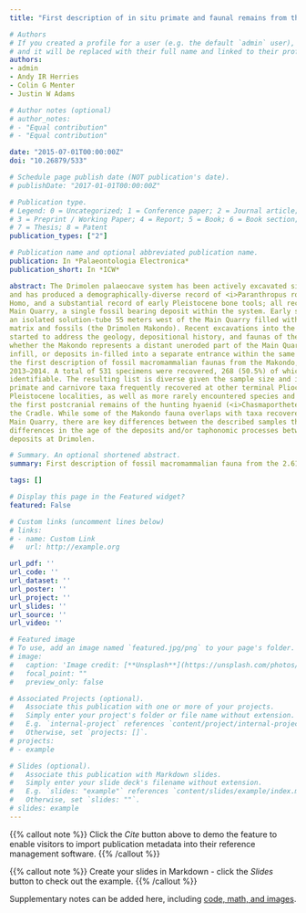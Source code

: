 ```yaml
---
title: "First description of in situ primate and faunal remains from the Plio-Pleistocene Drimolen Makondo palaeocave infill, Gauteng, South Africa"

# Authors
# If you created a profile for a user (e.g. the default `admin` user), write the username (folder name) here 
# and it will be replaced with their full name and linked to their profile.
authors:
- admin
- Andy IR Herries
- Colin G Menter
- Justin W Adams

# Author notes (optional)
# author_notes:
# - "Equal contribution"
# - "Equal contribution"

date: "2015-07-01T00:00:00Z"
doi: "10.26879/533"

# Schedule page publish date (NOT publication's date).
# publishDate: "2017-01-01T00:00:00Z"

# Publication type.
# Legend: 0 = Uncategorized; 1 = Conference paper; 2 = Journal article;
# 3 = Preprint / Working Paper; 4 = Report; 5 = Book; 6 = Book section;
# 7 = Thesis; 8 = Patent
publication_types: ["2"]

# Publication name and optional abbreviated publication name.
publication: In *Palaeontologia Electronica*
publication_short: In *ICW*

abstract: The Drimolen palaeocave system has been actively excavated since the 1990s
and has produced a demographically-diverse record of <i>Paranthropus robustus</i>, early
Homo, and a substantial record of early Pleistocene bone tools; all recovered from the
Main Quarry, a single fossil bearing deposit within the system. Early surveys identified
an isolated solution-tube 55 meters west of the Main Quarry filled with decalcified
matrix and fossils (the Drimolen Makondo). Recent excavations into the Makondo have
started to address the geology, depositional history, and faunas of the deposits; particularly
whether the Makondo represents a distant uneroded part of the Main Quarry
infill, or deposits in-filled into a separate entrance within the same system. We present
the first description of fossil macromammalian faunas from the Makondo, excavated
2013–2014. A total of 531 specimens were recovered, 268 (50.5%) of which are taxonomically
identifiable. The resulting list is diverse given the sample size and includes
primate and carnivore taxa frequently recovered at other terminal Pliocene and earlier
Pleistocene localities, as well as more rarely encountered species and elements like
the first postcranial remains of the hunting hyaenid (<i>Chasmaporthetes ?nitidula</i>) from
the Cradle. While some of the Makondo fauna overlaps with taxa recovered from the
Main Quarry, there are key differences between the described samples that may reflect
differences in the age of the deposits and/or taphonomic processes between these
deposits at Drimolen.

# Summary. An optional shortened abstract.
summary: First description of fossil macromammalian fauna from the 2.61 Ma Drimolen Makondo

tags: []

# Display this page in the Featured widget?
featured: False

# Custom links (uncomment lines below)
# links:
# - name: Custom Link
#   url: http://example.org

url_pdf: ''
url_code: ''
url_dataset: ''
url_poster: ''
url_project: ''
url_slides: ''
url_source: ''
url_video: ''

# Featured image
# To use, add an image named `featured.jpg/png` to your page's folder. 
# image:
#   caption: 'Image credit: [**Unsplash**](https://unsplash.com/photos/pLCdAaMFLTE)'
#   focal_point: ""
#   preview_only: false

# Associated Projects (optional).
#   Associate this publication with one or more of your projects.
#   Simply enter your project's folder or file name without extension.
#   E.g. `internal-project` references `content/project/internal-project/index.md`.
#   Otherwise, set `projects: []`.
# projects:
# - example

# Slides (optional).
#   Associate this publication with Markdown slides.
#   Simply enter your slide deck's filename without extension.
#   E.g. `slides: "example"` references `content/slides/example/index.md`.
#   Otherwise, set `slides: ""`.
# slides: example
---
```


{{% callout note %}}
Click the *Cite* button above to demo the feature to enable visitors to import publication metadata into their reference management software.
{{% /callout %}}

{{% callout note %}}
Create your slides in Markdown - click the *Slides* button to check out the example.
{{% /callout %}}

Supplementary notes can be added here, including [code, math, and images](https://wowchemy.com/docs/writing-markdown-latex/).
